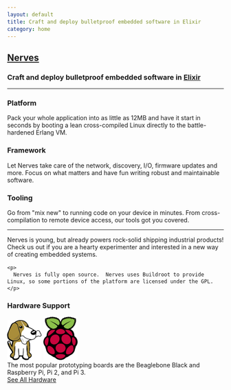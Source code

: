 ```yaml
---
layout: default
title: Craft and deploy bulletproof embedded software in Elixir
category: home
---
```


<div class="text-center">
  <h2><a href="http://nerves-project.org">Nerves</a></h2>
  <h3>Craft and deploy bulletproof embedded software in <a href="http://elixir-lang.org"><b>Elixir</b></a></h3>
</div>

<hr/>

<div class="row">
  <div class="col-md-4">
    <h3>Platform</h3>
    <p class="text-justify">
      Pack your whole application into as little as 12MB and have it start in seconds by booting a lean cross-compiled Linux directly to the battle-hardened Erlang VM.
    </p>
  </div>

  <div class="col-md-4">
    <h3>Framework</h3>
    <p class="text-justify">
      Let Nerves take care of the network, discovery, I/O, firmware updates and more. Focus on what matters and have fun writing robust and maintainable software.
    </p>
  </div>

  <div class="col-md-4">
    <h3>Tooling</h3>
    <p class="text-justify">
      Go from "mix new" to running code on your device in minutes. From cross-compilation to remote device access, our tools got you covered.
    </p>
  </div>
</div>

<hr/>

<div class="row">
  <div class="col-md-12">
    <p>
      Nerves is young, but already powers rock-solid shipping industrial products!  Check us out if you are a hearty experimenter and interested in a new way of creating embedded systems.
    </p>

    <p>
      Nerves is fully open source.  Nerves uses Buildroot to provide Linux, so some portions of the platform are licensed under the GPL.
    </p>
  </div>
</div>

<h3>Hardware Support</h3>
<div class="row">
  <div class="col-md-4 text-center">
    <img width="80px" src="/images/beaglebone_icon.jpg"/>
    <img width="80px" src="/images/pi_logo.png"/>
  </div>
  <div class="col-md-8">
    The most popular prototyping boards are the Beaglebone Black and Raspberry Pi, Pi 2, and Pi 3.
  </div>
</div>

<div class="row text-center">
  <a class="btn btn-info btn-lg" href="https://github.com/nerves-project?utf8=%E2%9C%93&query=nerves_system_">
    See All Hardware
  </a>
</div>


